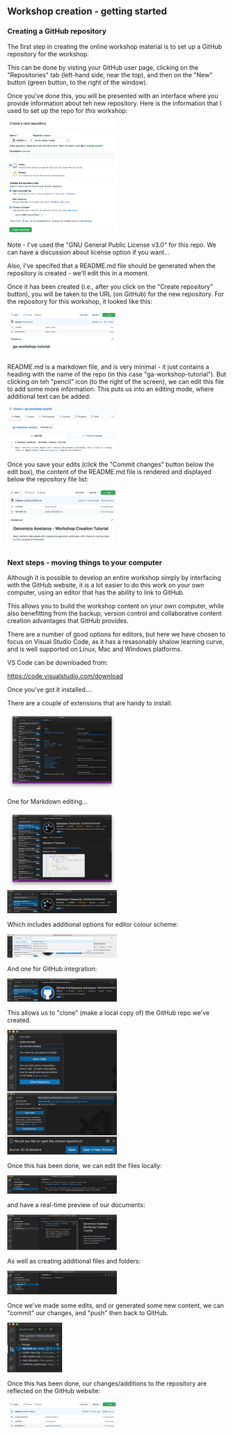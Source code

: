 ## Workshop creation - getting started

### Creating a GitHub repository

The first step in creating the online workshop material is to set up a GitHub repository for the workshop.

This can be done by visting your GitHub user page, clicking on the "Repositories" tab (left-hand side, near the top), and then on the "New" button (green button, to the right of the window).

Once you've done this, you will be presented with an interface where you provide information about teh new repository. Here is the information that I used to set up the repo for *this* workshop:

<img width="50%" src="images/create_repo.png">

Note - I've used the "GNU General Public License v3.0" for this repo.  We can have a discussion about license option if you want...

Also, I've specifed that a README.md file should be generated when the repository is created - we'll edit this in a moment.

Once it has been created (i.e., after you click on the "Create repository" button), you will be taken to the URL (on GitHub) for the new repository.  For the repository for this workshop, it looked like this:

<img width="50%" src="images/new_repo.png">

README.md is a markdown file, and is very minimal - it just contains a heading with the name of the repo (in this case "ga-workshop-tutorial"). But clicking on teh "pencil" icon (to the right of the screen), we can edit this file to add some more information. This puts us into an editing mode, where additional text can be added:

<img width="50%" src="images/edit_readme.png">

Once you save your edits (click the "Commit changes" button below the edit box), the content of the README.md file is rendered and displayed below the repository file list:

<img width="50%" src="images/rendered_readme.png">

### Next steps - moving things to your computer

Although it is possible to develop an entire workshop simply by interfacing with the GitHub website, it is a lot easier to do this work on your own computer, using an editor that has the ability to link to GitHub. 

This allows you to build the workshop content on your own computer, while also benefitting from the backup, version control and collaborative content creation advantages that GitHub provides.

There are a number of good options for editors, but here we have chosen to focus on Visual Studio Code, as it has a resasonably shalow learning curve, and is well supported on Linux, Mac and Windows platforms.

VS Code can be downloaded from: 

https://code.visualstudio.com/download

Once you've got it installed....

There are a couple of extensions that are handy to install.

<img width="50%" src="images/vs_extensions.png">

One for Markdown editing...

<img width="50%" src="images/vs_md_extension_1.png">

<img width="50%" src="images/vs_md_extension_2.png">

Which includes additional options for editor colour scheme:

<img width="50%" src="images/vs_md_colour.png">

And one for GitHub integration:

<img width="50%" src="images/vs_gh_extension.png">

This allows us to "clone" (make a local copy of) the GitHub repo we've created.

<img width="50%" src="images/vs_clone_repo_1.png">

<img width="50%" src="images/vs_clone_repo_2.png">

<img width="50%" src="images/vs_clone_repo_3.png">

Once this has been done, we can edit the files locally:

<img width="50%" src="images/vs_edit_readme.png">

and have a real-time preview of our documents:

<img width="50%" src="images/vs_preview_mode.png">

As well as creating additional files and folders:

<img width="50%" src="images/vs_add_folders_files.png">

Once we've made some edits, and or generated some new content, we can "commit" our changes, and "push" then back to GitHub.

<img width="25%" src="images/vs_commit.png">

Once this has been done, our changes/additions to the repository are reflected on the GitHub website:

<img width="50%" src="images/gh_updated.png">



